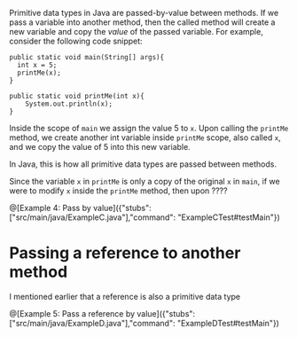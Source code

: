 Primitive data types in Java are passed-by-value between methods.
If we pass a variable into another method, then the called method will
create a new variable and copy the *value* of the passed variable.
For example, consider the following code snippet:
```
public static void main(String[] args){
  int x = 5;
  printMe(x);
}

public static void printMe(int x){
    System.out.println(x);
}
```

Inside the scope of `main` we assign the value 5 to `x`.
Upon calling the `printMe` method, we create another int variable inside
`printMe` scope, also called `x`,
and we copy the value of 5 into this new variable.

In Java, this is how all primitive data types are passed between
methods.

Since the variable `x` in `printMe` is only a copy of the original `x` in
`main`, if we were to modify `x` inside the `printMe` method, then
upon  ????

@[Example 4: Pass by value]({"stubs":["src/main/java/ExampleC.java"],"command": "ExampleCTest#testMain"})

# Passing a reference to another method

I mentioned earlier that a reference is also a primitive data type

@[Example 5: Pass a reference by value]({"stubs":["src/main/java/ExampleD.java"],"command": "ExampleDTest#testMain"})
